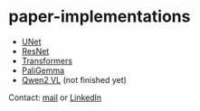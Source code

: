 # paper-implementations

* [UNet](https://github.com/g-hano/paper-implementations/tree/main/Unet)
* [ResNet](https://github.com/g-hano/paper-implementations/tree/main/ResNet)
* [Transformers](https://github.com/g-hano/paper-implementations/tree/main/Transformers)
* [PaliGemma](https://github.com/g-hano/paper-implementations/tree/main/PaliGemma)
* [Qwen2 VL](https://github.com/g-hano/paper-implementations/tree/main/QwenVL) (not finished yet)

Contact: [mail](mailto:mcihan.yalcin@outlook.com) or [LinkedIn](https://www.linkedin.com/in/chanyalcin/)
